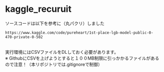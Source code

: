 ﻿# kaggle_recuruit
 
 
ソースコードは以下を参考に（丸パクリ）しました
 ```
 https://www.kaggle.com/code/pureheart/1st-place-lgb-model-public-0-470-private-0-502
 ```
<br>
実行環境にはCSVファイルをDLしておく必要があります。
<br>
※ GithubにCSVを上げようとすると１００MB制限に引っかかるファイルがあるので注意！（本リポジトリでは.gitignoreで制御）


